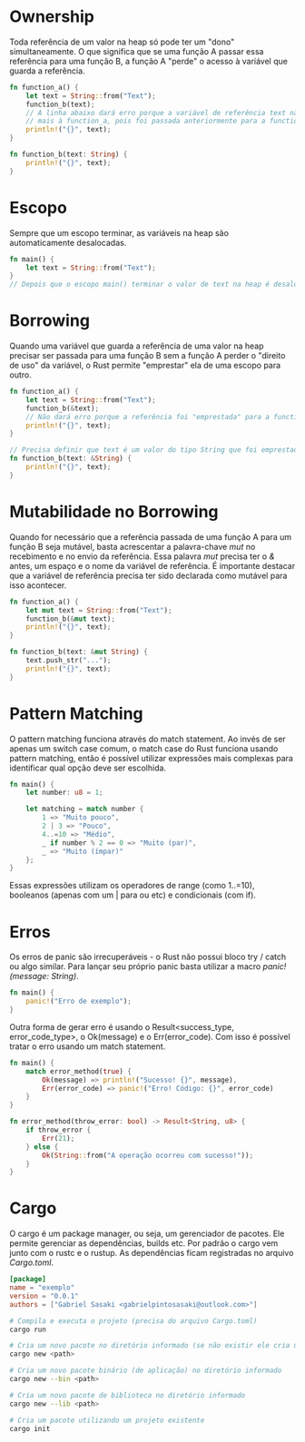 # Ownership
Toda referência de um valor na heap só pode ter um "dono" simultaneamente. O que significa que se uma função A passar essa referência para uma função B, a função A "perde" o acesso à variável que guarda a referência.
```rust
fn function_a() {
    let text = String::from("Text");
    function_b(text);
    // A linha abaixo dará erro porque a variável de referência text não pertence
    // mais à function_a, pois foi passada anteriormente para a function_b
    println!("{}", text);
}

fn function_b(text: String) {
    println!("{}", text);
}
```

# Escopo
Sempre que um escopo terminar, as variáveis na heap são automaticamente desalocadas.
```rust
fn main() {
    let text = String::from("Text");
}
// Depois que o escopo main() terminar o valor de text na heap é desalocado
```

# Borrowing
Quando uma variável que guarda a referência de uma valor na heap precisar ser passada para uma função B sem a função A perder o "direito de uso" da variável, o Rust permite "emprestar" ela de uma escopo para outro.
```rust
fn function_a() {
    let text = String::from("Text");
    function_b(&text);
    // Não dará erro porque a referência foi "emprestada" para a function_b
    println!("{}", text);
}

// Precisa definir que text é um valor do tipo String que foi emprestado (&String)
fn function_b(text: &String) {
    println!("{}", text);
}
```

# Mutabilidade no Borrowing
Quando for necessário que a referência passada de uma função A para um função B seja mutável, basta acrescentar a palavra-chave *mut* no recebimento e no envio da referência. Essa palavra *mut* precisa ter o *&* antes, um espaço e o nome da variável de referência. É importante destacar que a variável de referência precisa ter sido declarada como mutável para isso acontecer.
```rust
fn function_a() {
    let mut text = String::from("Text");
    function_b(&mut text);
    println!("{}", text);
}

fn function_b(text: &mut String) {
    text.push_str("...");
    println!("{}", text);
}
```

# Pattern Matching
O pattern matching funciona através do match statement. Ao invés de ser apenas um switch case comum, o match case do Rust funciona usando pattern matching, então é possível utilizar expressões mais complexas para identificar qual opção deve ser escolhida.
```rust
fn main() {
    let number: u8 = 1;

    let matching = match number {
        1 => "Muito pouco",
        2 | 3 => "Pouco",
        4..=10 => "Médio",
        _ if number % 2 == 0 => "Muito (par)",
        _ => "Muito (ímpar)"
    };
}
```
Essas expressões utilizam os operadores de range (como 1..=10), booleanos (apenas com um | para ou etc) e condicionais (com if).

# Erros
Os erros de panic são irrecuperáveis - o Rust não possui bloco try / catch ou algo similar. Para lançar seu próprio panic basta utilizar a macro *panic!(message: String)*.
```rust
fn main() {
    panic!("Erro de exemplo");
}
```
Outra forma de gerar erro é usando o Result<success_type, error_code_type>, o Ok(message) e o Err(error_code). Com isso é possível tratar o erro usando um match statement.
```rust
fn main() {
    match error_method(true) {
        Ok(message) => println!("Sucesso! {}", message),
        Err(error_code) => panic!("Erro! Código: {}", error_code)
    }
}

fn error_method(throw_error: bool) -> Result<String, u8> {
    if throw_error {
        Err(21);
    } else {
        Ok(String::from("A operação ocorreu com sucesso!"));
    }
}
```

# Cargo
O cargo é um package manager, ou seja, um gerenciador de pacotes. Ele permite gerenciar as dependências, builds etc. Por padrão o cargo vem junto com o rustc e o rustup.
As dependências ficam registradas no arquivo *Cargo.toml*.

```toml
[package]
name = "exemplo"
version = "0.0.1"
authors = ["Gabriel Sasaki <gabrielpintosasaki@outlook.com>"]
```

```bash
# Compila e executa o projeto (precisa do arquivo Cargo.toml)
cargo run

# Cria um novo pacote no diretório informado (se não existir ele cria um novo)
cargo new <path>

# Cria um novo pacote binário (de aplicação) no diretório informado
cargo new --bin <path>

# Cria um novo pacote de biblioteca no diretório informado
cargo new --lib <path>

# Cria um pacote utilizando um projeto existente
cargo init
```